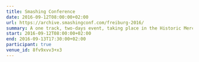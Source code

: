 ```yaml
---
title: Smashing Conference
date: 2016-09-12T08:00:00+02:00
url: https://archive.smashingconf.com/freiburg-2016/
summary: A one track, two-days event, taking place in the Historic Merchants’ Hall, in the lovely old town of Freiburg, Germany.
start: 2016-09-12T08:00:00+02:00
end: 2016-09-13T17:30:00+02:00
participant: true
venue_id: 8fv9xvv3+x3
---
```

